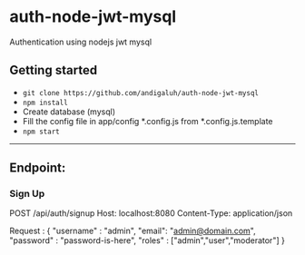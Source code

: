 # auth-node-jwt-mysql
Authentication using nodejs jwt mysql

## Getting started 
- `git clone https://github.com/andigaluh/auth-node-jwt-mysql`
- `npm install`
- Create database (mysql)
- Fill the config file in app/config *.config.js from *.config.js.template
- `npm start`
----------

## Endpoint:

### Sign Up
POST /api/auth/signup
Host: localhost:8080
Content-Type: application/json

Request :
{
    "username" : "admin",
    "email": "admin@domain.com",
    "password" : "password-is-here",
    "roles" : ["admin","user","moderator"]
}
